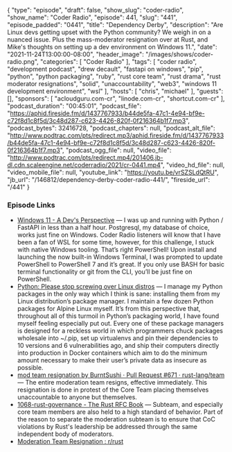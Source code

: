 {
  "type": "episode",
  "draft": false,
  "show_slug": "coder-radio",
  "show_name": "Coder Radio",
  "episode": 441,
  "slug": "441",
  "episode_padded": "0441",
  "title": "Dependency Derby",
  "description": "Are Linux devs getting upset with the Python community? We weigh in on a nuanced issue. Plus the mass-moderator resignation over at Rust, and Mike's thoughts on setting up a dev environment on Windows 11.",
  "date": "2021-11-24T13:00:00-08:00",
  "header_image": "/images/shows/coder-radio.png",
  "categories": [
    "Coder Radio"
  ],
  "tags": [
    "coder radio",
    "development podcast",
    "drew decault",
    "fastapi on windows",
    "pip",
    "python",
    "python packaging",
    "ruby",
    "rust core team",
    "rust drama",
    "rust moderator resignations",
    "solid",
    "unaccountability",
    "web3",
    "windows 11 development environment",
    "wsl"
  ],
  "hosts": [
    "chris",
    "michael"
  ],
  "guests": [],
  "sponsors": [
    "acloudguru.com-cr",
    "linode.com-cr",
    "shortcut.com-cr"
  ],
  "podcast_duration": "00:45:01",
  "podcast_file": "https://aphid.fireside.fm/d/1437767933/b44de5fa-47c1-4e94-bf9e-c72f8d1c8f5d/3c48d287-c623-4426-820f-0f216364b1f7.mp3",
  "podcast_bytes": 32416728,
  "podcast_chapters": null,
  "podcast_alt_file": "http://www.podtrac.com/pts/redirect.mp3/aphid.fireside.fm/d/1437767933/b44de5fa-47c1-4e94-bf9e-c72f8d1c8f5d/3c48d287-c623-4426-820f-0f216364b1f7.mp3",
  "podcast_ogg_file": null,
  "video_file": "http://www.podtrac.com/pts/redirect.mp4/201406.jb-dl.cdn.scaleengine.net/coderradio/2021/cr-0441.mp4",
  "video_hd_file": null,
  "video_mobile_file": null,
  "youtube_link": "https://youtu.be/vrSZSLdQtRU",
  "jb_url": "/146812/dependency-derby-coder-radio-441/",
  "fireside_url": "/441"
}


### Episode Links

  * [Windows 11 - A Dev's Perspective](https://dominickm.com/windows-11-a-devs-perspective/ "Windows 11 - A Dev's Perspective") — I was up and running with Python / FastAPI in less than a half hour. Postgresql, my database of choice, works just fine on Windows. Coder Radio listeners will know that I have been a fan of WSL for some time, however, for this challenge, I stuck with native Windows tooling. That’s right PowerShell! Upon install and launching the now built-in Windows Terminal, I was prompted to update PowerShell to PowerShell 7 and it’s great. If you only use BASH for basic terminal functionality or git from the CLI, you’ll be just fine on PowerShell.
  * [Python: Please stop screwing over Linux distros](https://drewdevault.com/2021/11/16/Python-stop-screwing-distros-over.html "Python: Please stop screwing over Linux distros") — I manage my Python packages in the only way which I think is sane: installing them from my Linux distribution’s package manager. I maintain a few dozen Python packages for Alpine Linux myself. It’s from this perspective that, throughout all of this turmoil in Python’s packaging world, I have found myself feeling especially put out. Every one of these package managers is designed for a reckless world in which programmers chuck packages wholesale into ~/.pip, set up virtualenvs and pin their dependencies to 10 versions and 6 vulnerabilities ago, and ship their computers directly into production in Docker containers which aim to do the minimum amount necessary to make their user’s private data as insecure as possible.
  * [mod team resignation by BurntSushi · Pull Request #671 · rust-lang/team](https://github.com/rust-lang/team/pull/671 "mod team resignation by BurntSushi · Pull Request #671 · rust-lang/team") — The entire moderation team resigns, effective immediately. This resignation is done in protest of the Core Team placing themselves unaccountable to anyone but themselves.
  * [1068-rust-governance - The Rust RFC Book](https://rust-lang.github.io/rfcs/1068-rust-governance.html "1068-rust-governance - The Rust RFC Book") — Subteam, and especially core team members are also held to a high standard of behavior. Part of the reason to separate the moderation subteam is to ensure that CoC violations by Rust's leadership be addressed through the same independent body of moderators.
  * [Moderation Team Resignation : r/rust](https://www.reddit.com/r/rust/comments/qzme1z/moderation_team_resignation/hlnxl9f/ "Moderation Team Resignation : r/rust")


